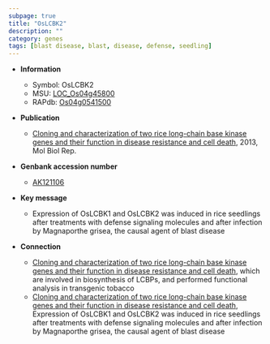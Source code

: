 ```yaml
---
subpage: true
title: "OsLCBK2"
description: ""
category: genes
tags: [blast disease, blast, disease, defense, seedling]
---
```


* **Information**  
    + Symbol: OsLCBK2  
    + MSU: [LOC_Os04g45800](http://rice.plantbiology.msu.edu/cgi-bin/ORF_infopage.cgi?orf=LOC_Os04g45800)  
    + RAPdb: [Os04g0541500](http://rapdb.dna.affrc.go.jp/viewer/gbrowse_details/irgsp1?name=Os04g0541500)  

* **Publication**  
    + [Cloning and characterization of two rice long-chain base kinase genes and their function in disease resistance and cell death](http://www.ncbi.nlm.nih.gov/pubmed?term=Cloning+and+characterization+of+two+rice+long-chain+base+kinase+genes+and+their+function+in+disease+resistance+and+cell+death%5BTitle%5D), 2013, Mol Biol Rep.

* **Genbank accession number**  
    + [AK121106](http://www.ncbi.nlm.nih.gov/nuccore/AK121106)

* **Key message**  
    + Expression of OsLCBK1 and OsLCBK2 was induced in rice seedlings after treatments with defense signaling molecules and after infection by Magnaporthe grisea, the causal agent of blast disease

* **Connection**  
    + [Cloning and characterization of two rice long-chain base kinase genes and their function in disease resistance and cell death](OsLCBK1+and+OsLCBK2), which are involved in biosynthesis of LCBPs, and performed functional analysis in transgenic tobacco
    + [Cloning and characterization of two rice long-chain base kinase genes and their function in disease resistance and cell death](http://www.ncbi.nlm.nih.gov/pubmed?term=Cloning+and+characterization+of+two+rice+long-chain+base+kinase+genes+and+their+function+in+disease+resistance+and+cell+death%5BTitle%5D), Expression of OsLCBK1 and OsLCBK2 was induced in rice seedlings after treatments with defense signaling molecules and after infection by Magnaporthe grisea, the causal agent of blast disease



